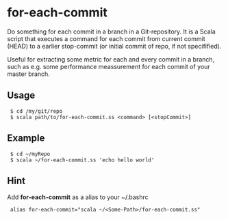 # for-each-commit
Do something for each commit in a branch in a Git-repository. It is a Scala script that executes a command for each commit from current commit (HEAD) to a earlier stop-commit (or initial commit of repo, if not specifified).

Useful for extracting some metric for each and every commit in a branch, such as e.g. some performance meassurement for each commit of your master branch.

## Usage

     $ cd /my/git/repo
     $ scala path/to/for-each-commit.ss <command> [<stopCommit>]


## Example

     $ cd ~/myRepo
     $ scala ~/for-each-commit.ss 'echo hello world'

## Hint

Add **for-each-commit** as a alias to your ~/.bashrc

     alias for-each-commit="scala ~/<Some-Path>/for-each-commit.ss"
